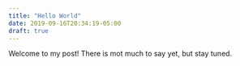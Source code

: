 ```yaml
---
title: "Hello World"
date: 2019-09-16T20:34:19-05:00
draft: true
---
```


Welcome to my post!
There is mot much to say yet, but stay tuned.
